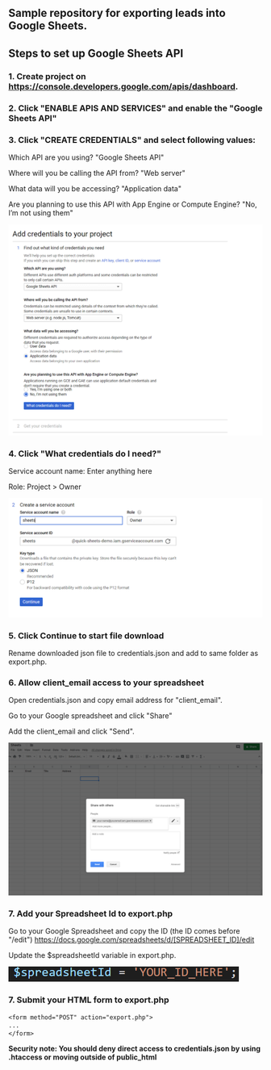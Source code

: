 ## Sample repository for exporting leads into Google Sheets.


## Steps to set up Google Sheets API

### 1. Create project on https://console.developers.google.com/apis/dashboard.

### 2. Click "ENABLE APIS AND SERVICES" and enable the "Google Sheets API"

### 3. Click "CREATE CREDENTIALS" and select following values:

Which API are you using? "Google Sheets API"

Where will you be calling the API from? "Web server"

What data will you be accessing? "Application data"

Are you planning to use this API with App Engine or Compute Engine? "No, I’m not using them"

![Screenshot](./docs/add-creds.png)

### 4. Click "What credentials do I need?"

Service account name: Enter anything here

Role: Project > Owner

![](./docs/service.png)

### 5. Click Continue to start file download

Rename downloaded json file to credentials.json and add to same folder as export.php.

### 6. Allow client_email access to your spreadsheet

Open credentials.json and copy email address for "client_email".

Go to your Google spreadsheet and click "Share"

Add the client_email and click "Send".

![](./docs/email.png)

### 7. Add your Spreadsheet Id to export.php

Go to your Google Spreadsheet and copy the ID (the ID comes before "/edit")
https://docs.google.com/spreadsheets/d/[SPREADSHEET_ID]/edit

Update the \$spreadsheetId variable in export.php.

![](./docs/id.png)

### 7. Submit your HTML form to export.php

```
<form method="POST" action="export.php">
...
</form>
```

**Security note: You should deny direct access to credentials.json by using .htaccess or moving outside of public_html**
